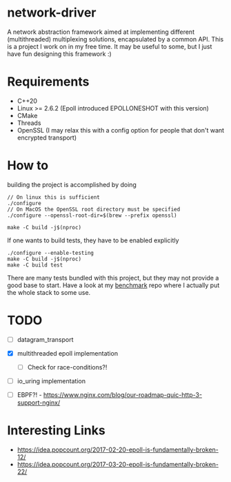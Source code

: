 # network-driver
A network abstraction framework aimed at implementing different (multithreaded) multiplexing solutions, encapsulated by a common API.
This is a project I work on in my free time. It may be useful to some, but I just have fun designing this framework :)

# Requirements

- C++20
- Linux >= 2.6.2 (Epoll introduced EPOLLONESHOT with this version)
- CMake
- Threads
- OpenSSL (I may relax this with a config option for people that don't want encrypted transport)

# How to
building the project is accomplished by doing
```
// On linux this is sufficient
./configure
// On MacOS the OpenSSL root directory must be specified
./configure --openssl-root-dir=$(brew --prefix openssl)

make -C build -j$(nproc)
```

If one wants to build tests, they have to be enabled explicitly
```
./configure --enable-testing
make -C build -j$(nproc)
make -C build test
```

There are many tests bundled with this project, but they may not provide a good base to start. Have a look at my [benchmark](https://github.com/jakobod/network-driver-benchmark) repo where I actually put the whole stack to some use. 


# TODO
- [ ] datagram_transport

- [x] multithreaded epoll implementation
  - [ ] Check for race-conditions?!
- [ ] io_uring implementation
- [ ] EBPF?! - https://www.nginx.com/blog/our-roadmap-quic-http-3-support-nginx/

# Interesting Links
- https://idea.popcount.org/2017-02-20-epoll-is-fundamentally-broken-12/
- https://idea.popcount.org/2017-03-20-epoll-is-fundamentally-broken-22/
